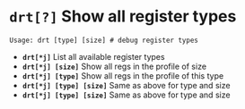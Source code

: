 <!-- TITLE: drt -->

#  **`drt[?]`** Show all register types


```text
Usage: drt [type] [size] # debug register types
```


- **`drt[*j]`** List all available register types
- **`drt[*j] [size]`** Show all regs in the profile of size
- **`drt[*j] [type]`** Show all regs in the profile of this type
- **`drt[*j] [type] [size]`** Same as above for type and size
- **`drt[*j] [type] [size]`** Same as above for type and size

<p hidden>drt</p>